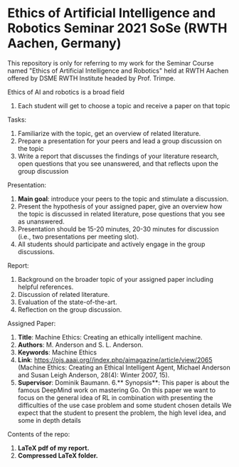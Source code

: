# Ethics of Artificial Intelligence and Robotics Seminar 2021 SoSe (RWTH Aachen, Germany)

This repository is only for referring to my work for the Seminar Course named "Ethics of Artificial Intelligence and Robotics" held at RWTH Aachen offered by DSME RWTH Institute headed by Prof. Trimpe.

Ethics of AI and robotics is a broad field
1. Each student will get to choose a topic and receive a paper on that topic

Tasks:
1. Familiarize with the topic, get an overview of related literature.
2. Prepare a presentation for your peers and lead a group discussion on the topic
3. Write a report that discusses the findings of your literature research, open questions that you see unanswered, and that reflects upon the group discussion

Presentation:
1. **Main goal**: introduce your peers to the topic and stimulate a discussion.
2. Present the hypothesis of your assigned paper, give an overview how the topic is discussed in related literature, pose questions that you see as unanswered.
3. Presentation should be 15-20 minutes, 20-30 minutes for discussion (i.e., two presentations per meeting slot).
4. All students should participate and actively engage in the group discussions.

Report:
1. Background on the broader topic of your assigned paper including helpful references. 
2. Discussion of related literature.
3. Evaluation of the state-of-the-art.
4. Reflection on the group discussion.

Assigned Paper:

1. **Title**: Machine Ethics: Creating an ethically intelligent machine.
2. **Authors**: M. Anderson and S. L. Anderson.
3. **Keywords**: Machine Ethics
4. **Link**: https://ojs.aaai.org//index.php/aimagazine/article/view/2065 (Machine Ethics: Creating an Ethical Intelligent Agent, Michael Anderson and Susan Leigh Anderson, 28(4): Winter 2007, 15).
5. **Supervisor**: Dominik Baumann.
6.** Synopsis**: This paper is about the famous DeepMind work on mastering Go. On this paper we want to focus on the general idea of RL in combination with presenting the difficulties of the use case problem and some student chosen details We expect that the student to present the problem, the high level idea, and some in depth details

Contents of the repo:
1. **LaTeX pdf of my report.**
2. **Compressed LaTeX folder.**
